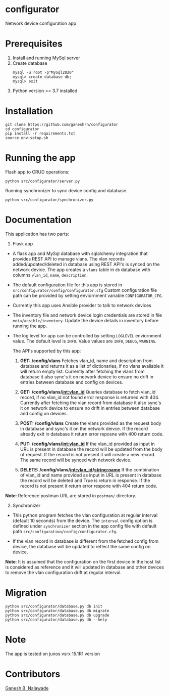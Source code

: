 # configurator
Network device configuration app

# Prerequisites

1) Install and running MySql server
2) Create database
    ```
    mysql -u root -p"MySql2020"
    mysql> create database db;
    mysql> exit
    ```
3) Python version >= 3.7 installed

# Installation
  ```
  git clone https://github.com/ganeshrn/configurator
  cd configurator
  pip install -r requirements.txt
  source env-setup.sh
  ```


# Running the app
Flash app to CRUD operations:
```
python src/configurator/server.py
```

Running synchronizer to sync device config and database.
```
python src/configurator/synchronizer.py
```
# Documentation

This application has two parts:
1) Flask app
* A flask app and MySql database with sqlalchemy integration that
provides REST API to manage vlans. The vlan records added/updated/deleted
in database using REST API's is synced on the network device. The app creates
a `vlans` table in `db` database with columns `vlan_id`, `name`, `description`.

* The default configuration file for this app is stored in `src/configurator/config/configurator.cfg`
  Custom configuration file path can be provided by setting enviornment variable
  `CONFIGURATOR_CFG`.
* Currently this app uses Ansible provider to talk to network devices
* The inventory file and network device login credentials are stored in
  file `meta/ansible/inventory`. Update the device details in inventory before
  running the app.
* The log level for app can be controlled by setting `LOGLEVEL` enviornment
   value. The default level is `INFO`. Value values are `INFO`, `DEBUG`, `WARNING`.

   The API's supported by this app:
   1) **GET: /config/vlans**
   Fetches vlan_id, name and description from database and returns it
   as a list of dictionaries, if no vlans avaliable it will return empty
   list. Currently after fetching the vlans from database it also sync's
   it on network device to ensure no drift in entries between database and
   config on devices.

   2) **GET: /config/vlans/<int:vlan_id>**
   Queries database to fetch vlan_id record, if no vlan_id not found error
   response is returned with 404. Currently after fetching the vlan record from database
   it also sync's it on network device to ensure no drift in entries between database and
   config on devices.

   3) **POST: /config/vlans**
   Create the vlans provided as the request body in database and sync's it on
   the network deivce. If the record already exit in database it return error
   reposne with 400 return code.

   4) **PUT: /config/vlans/<int:vlan_id>**
   If the vlan_id provided as input in URL is present in database
   the record will be updated from the body of request. If the record
   is not present it will create a new record. The same record will be synced
   with network device.

   5) **DELETE: /config/vlans/<int:vlan_id>/<string:name>**
   If the combination of vlan_id and name provided as input in URL is present in database
   the record will be deleted and True is return in response. If the record is
   not present it return error respone with 404 return code.

**Note**: Reference postman URL are stored in `postman/` directory.

2) Synchronizer
* This python program fetches the vlan configuration at regular interval (default 10 seconds) from
the device. The `interval` config option is defined under `synchronizer` section in
the app config file with default path `src/configuration/config/configurator.cfg`.

* If the vlan record in database is different from the fetched config from device,
the database will be updated to reflect the same config on device.

**Note**: It is assumed that the configuration on the first device in the host
list is considered as reference and it will updated in database and other devices
to remove the vlan configuration drift at regular interval.

# Migration
    python src/configurator/database.py db init
    python src/configurator/database.py db migrate
    python src/configurator/database.py db upgrade
    python src/configurator/database.py db --help

# Note

The app is tested on junos vsrx 15.1R1 version


# Contributors

[Ganesh B. Nalawade](https://github.com/ganeshrn)

